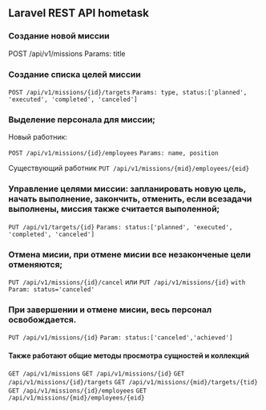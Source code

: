 ## Laravel REST API hometask

### Создание новой миссии

POST /api/v1/missions
Params: title

### Создание списка целей миссии

```POST /api/v1/missions/{id}/targets```
```Params: type, status:['planned', 'executed', 'completed', 'canceled']```

### Выделение персонала для миссии;

Новый работник:

```POST /api/v1/missions/{id}/employees```
```Params: name, position```

Существующий работник
```PUT /api/v1/missions/{mid}/employees/{eid}```

### Управление целями миссии: запланировать новую цель, начать выполнение, закончить, отменить, если всезадачи выполнены, миссия также считается выполенной;

```PUT /api/v1/targets/{id}```
```Params: status:['planned', 'executed', 'completed', 'canceled']```

### Отмена мисии, при отмене мисии все незаконченые цели отменяются;

```PUT /api/v1/missions/{id}/cancel```
или
```PUT /api/v1/missions/{id}```
```with Param: status='canceled'```

### При завершении и отмене мисии, весь персонал освобождается.

```PUT /api/v1/missions/{id}```
```Param: status:['canceled','achieved']```

#### Также работают общие методы просмотра сущностей и коллекций

```GET /api/v1/missions```
```GET /api/v1/missions/{id}```
```GET /api/v1/missions/{id}/targets```
```GET /api/v1/missions/{mid}/targets/{tid}```
```GET /api/v1/missions/{id}/employees```
```GET /api/v1/missions/{mid}/employees/{eid}```

